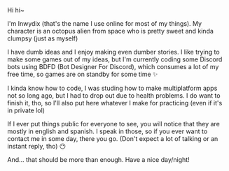 Hi hi~

I'm Inwydix (that's the name I use online for most of my things). My character is an octopus alien from space who is pretty sweet and kinda clumpsy (just as myself)

I have dumb ideas and I enjoy making even dumber stories. I like trying to make some games out of my ideas, but I'm currently coding some Discord bots using BDFD (Bot Designer For Discord), which consumes a lot of my free time, so games are on standby for some time ✨

I kinda know how to code, I was studing how to make multiplatform apps not so long ago, but I had to drop out due to health problems. I do want to finish it, tho, so I'll also put here whatever I make for practicing (even if it's in private lol) 

If I ever put things public for everyone to see, you will notice that they are mostly in english and spanish. I speak in those, so if you ever want to contact me in some day, there you go. (Don't expect a lot of talking or an instant reply, tho) 😶

And... that should be more than enough. Have a nice day/night!

<!---
Hallo, unknown pals from the Internet, I'm Inwydix (not my real name, just my online alias, ty) 

I guess this is for me to talk about myself, so... I like to code, even tho I don't do it as much as I should or I would like. I'll use this as an excuse to do it more often and try to get better at it. I'll just try to share what I do in here, even if it ain't public, so I have some kind of "motivation" to do it regularly and get back some nice habits of mine, I hope you don't mind >.<

I'm currently learning... how to make multiplatform apps, I guess. Tho, I must say I kinda jump from what I should be doing to just things I want to do, so that might not be exactly what I'll do in here, but I'll try not to go too off-topic :no_mouth:

Tbh, I don't really think I'm prepared to collaborate on anything with anyone, but I could try, I guess, but only if you really want me to :worried:

On how you can reach me, I don't really like to talk to random people so I didn't really think about it yet... I guess I should... I'll update this once I've decided it :shrug:

BEFORE I FORGET, Spanish is my mother language so I might commit the mistakes while writting in English even tho I think I speak it fairly well. I can also understand and speak other languages, but I'm not as fluent or I don't consider them to be worldwide enough to be mentioned, so I will skip them and leave it just in English and Spanish. I'll probably redo this all later, right now I was just exploring around after doing some tests with the repositories, so don't mind me, I'm just writting the first things that come into my head while following the template example ._.

I guess that's all... if you are reading this by any chance, have a nice day/night :white_heart:


- 👋 Hi, I’m @Iwydix
- 👀 I’m interested in ...
- 🌱 I’m currently learning ...
- 💞️ I’m looking to collaborate on ...
- 📫 How to reach me ...


Iwydix/Iwydix is a ✨ special ✨ repository because its `README.md` (this file) appears on your GitHub profile.
You can click the Preview link to take a look at your changes.
--->
